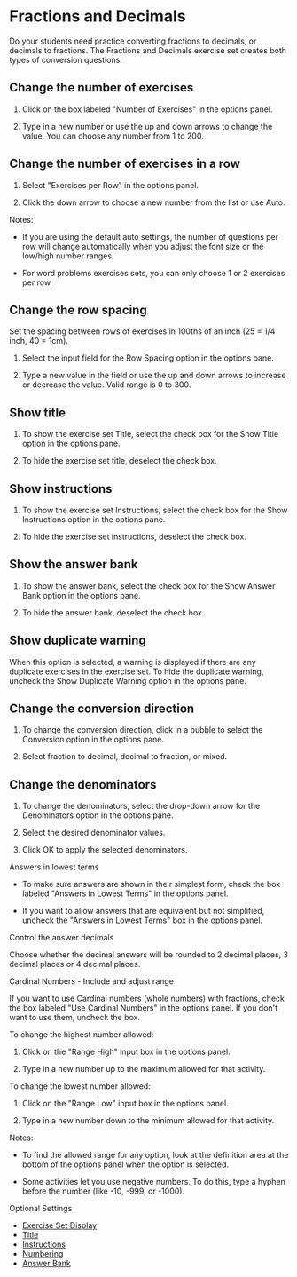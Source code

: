 # Fractions and Decimals

Do your students need practice converting fractions to decimals, or decimals to fractions. The Fractions and Decimals exercise set creates both types of conversion questions.

## Change the number of exercises

1. Click on the box labeled "Number of Exercises" in the options panel.

2. Type in a new number or use the up and down arrows to change the value. You can choose any number from 1 to 200.

## Change the number of exercises in a row

1. Select "Exercises per Row" in the options panel.

2. Click the down arrow to choose a new number from the list or use Auto.

Notes:

- If you are using the default auto settings, the number of questions per row will change automatically when you adjust the font size or the low/high number ranges.

- For word problems exercises sets, you can only choose 1 or 2 exercises per row.

## Change the row spacing

Set the spacing between rows of exercises in 100ths of an inch (25 = 1/4 inch, 40 = 1cm).

1. Select the input field for the Row Spacing option in the options pane.

2. Type a new value in the field or use the up and down arrows to increase or decrease the value. Valid range is 0 to 300.

## Show title

1. To show the exercise set Title, select the check box for the Show Title option in the options pane.

2. To hide the exercise set title, deselect the check box.

## Show instructions

1. To show the exercise set Instructions, select the check box for the Show Instructions option in the options pane.

2. To hide the exercise set instructions, deselect the check box.

## Show the answer bank

1. To show the answer bank, select the check box for the Show Answer Bank option in the options pane.

2. To hide the answer bank, deselect the check box.

## Show duplicate warning

When this option is selected, a warning is displayed if there are any duplicate exercises in the exercise set. To hide the duplicate warning, uncheck the Show Duplicate Warning option in the options pane.

## Change the conversion direction

1. To change the conversion direction, click in a bubble to select the Conversion option in the options pane.

2. Select fraction to decimal, decimal to fraction, or mixed.

## Change the denominators

1. To change the denominators, select the drop-down arrow for the Denominators option in the options pane.

2. Select the desired denominator values.

3. Click OK to apply the selected denominators.

Answers in lowest terms

- To make sure answers are shown in their simplest form, check the box labeled "Answers in Lowest Terms" in the options panel.

- If you want to allow answers that are equivalent but not simplified, uncheck the "Answers in Lowest Terms" box in the options panel.

Control the answer decimals

Choose whether the decimal answers will be rounded to 2 decimal places, 3 decimal places or 4 decimal places.

Cardinal Numbers - Include and adjust range

If you want to use Cardinal numbers (whole numbers) with fractions, check the box labeled "Use Cardinal Numbers" in the options panel. If you don't want to use them, uncheck the box.

To change the highest number allowed:

1. Click on the "Range High" input box in the options panel.

2. Type in a new number up to the maximum allowed for that activity.

To change the lowest number allowed:

1. Click on the "Range Low" input box in the options panel.

2. Type in a new number down to the minimum allowed for that activity.

Notes:

- To find the allowed range for any option, look at the definition area at the bottom of the options panel when the option is selected.

- Some activities let you use negative numbers. To do this, type a hyphen before the number (like -10, -999, or -1000).

Optional Settings

- [Exercise Set Display](../../options/exercise-set-display-options.md)
- [Title](../../options/title-display-options.md)
- [Instructions](../../options/instructions-display-options.md)
- [Numbering](../../options/numbering-display-options.md)
- [Answer Bank](../../options/answer-bank-display-options.md)
